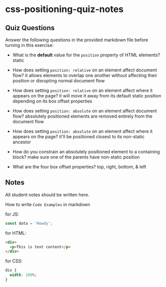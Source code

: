 # css-positioning-quiz-notes

## Quiz Questions

Answer the following questions in the provided markdown file before turning in this exercise:

- What is the **default** value for the `position` property of HTML elements?
  static

- How does setting `position: relative` on an element affect document flow?
  it allows elements to overlap one another without affecting their position or disrupting normal document flow

- How does setting `position: relative` on an element affect where it appears on the page?
  it will move it away from its default static position depending on its box offset properties

- How does setting `position: absolute` on an element affect document flow?
  absolutely positioned elements are removed entirely from the document flow

- How does setting `position: absolute` on an element affect where it appears on the page?
  it'll be positioned closest to its non-static ancestor

- How do you constrain an absolutely positioned element to a containing block?
  make sure one of the parents have non-static position

- What are the four box offset properties?
  top, right, bottom, & left

## Notes

All student notes should be written here.

How to write `Code Examples` in markdown

for JS:

```javascript
const data = 'Howdy';
```

for HTML:

```html
<div>
  <p>This is text content</p>
</div>
```

for CSS:

```css
div {
  width: 100%;
}
```
